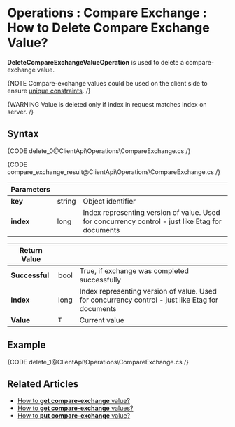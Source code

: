 ﻿# Operations : Compare Exchange : How to Delete Compare Exchange Value?

**DeleteCompareExchangeValueOperation** is used to delete a compare-exchange value.

{NOTE Compare-exchange values could be used on the client side to ensure [unique constraints](../../../client-api/operations/compare-exchange/put-compare-exchange-value#example-i).  /}

{WARNING Value is deleted only if index in request matches index on server. /}

## Syntax

{CODE delete_0@ClientApi\Operations\CompareExchange.cs /}

{CODE compare_exchange_result@ClientApi\Operations\CompareExchange.cs /}

| Parameters | | |
| ------------- | ------------- | ----- |
| **key** | string | Object identifier |
| **index** | long |  Index representing version of value. Used for concurrency control - just like Etag for documents  |

| Return Value | | |
| ------------- | ----- | ---- |
| **Successful** | bool | True, if exchange was completed successfully |
| **Index** | long | Index representing version of value. Used for concurrency control - just like Etag for documents |
| **Value** | `T` | Current value |

## Example

{CODE delete_1@ClientApi\Operations\CompareExchange.cs /}

## Related Articles

- [How to **get compare-exchange** value?](../../../client-api/operations/compare-exchange/get-compare-exchange-value)
- [How to **get compare-exchange** values?](../../../client-api/operations/compare-exchange/get-compare-exchange-values)
- [How to **put compare-exchange** value?](../../../client-api/operations/compare-exchange/put-compare-exchange-value)
